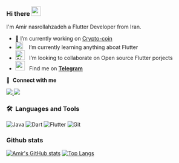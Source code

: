 ### Hi there <img src="https://media.giphy.com/media/hvRJCLFzcasrR4ia7z/giphy.gif" width="25px">

I'm Amir nasrollahzadeh a Flutter Developer from Iran.
<!-- <abc>
<img src="https://media.giphy.com/media/SWoSkN6DxTszqIKEqv/giphy.gif" alt="Coder GIF" width="500">
</abc> -->

<!-- Here are some ideas to get you started: -->

- 🔭 I’m currently working on [Crypto-coin](https://github.com/Amirnlz/Crypto-coin)  
- <img src="https://github.com/SP-XD/SP-XD/blob/main/images/hyperkitty.gif?raw=true" width="20" />&nbsp;&nbsp;&nbsp; I’m currently learning anything aboat Flutter
- <img alt="GIF" src="https://github.com/SP-XD/SP-XD/blob/main/images/Developer.gif" width="25" /> &nbsp; I’m looking to collaborate on Open source Flutter porjects
- <img src="https://github.com/SP-XD/SP-XD/blob/main/images/letterbox.gif?raw=true" width="25" /> &nbsp; Find me on **[Telegram](https://t.me/amirnlz)**
<!-- - <img src="https://github.com/SP-XD/SP-XD/blob/main/images/message.gif?raw=true" width="25" />&nbsp;&nbsp; Ask me about ... -->
<!-- 
- 📫 How to reach me: [@Amirnlz](https://t.me/amirnlz) on Telegram
- 🤔 I’m looking for help with ...
- 😄 Pronouns: ...
- ⚡ Fun fact: ... 
-->


🔗 &nbsp;**Connect with me**

<!-- <a href="https://t.me/amirnlz">
  <img src="https://img.icons8.com/fluency/40/000000/telegram-app.png"/>
</a> -->
<a href="https://www.linkedin.com/in/Amirnlz">
   <img src="https://img.icons8.com/fluency/40/000000/linkedin.png"/>
</a>
<a href="https://stackoverflow.com/users/12277290/amir">
  <img src="https://img.icons8.com/fluency/40/000000/stackoverflow.png"/>
</a>

### 🛠️&nbsp;&nbsp;Languages&nbsp;and&nbsp;Tools
![Java](https://img.shields.io/badge/java-%23ED8B00.svg?style=for-the-badge&logo=java&logoColor=white)
![Dart](https://img.shields.io/badge/dart-%230175C2.svg?style=for-the-badge&logo=dart&logoColor=white)
![Flutter](https://img.shields.io/badge/Flutter-%2302569B.svg?style=for-the-badge&logo=Flutter&logoColor=white)
![Git](https://img.shields.io/badge/git-%23F05033.svg?style=for-the-badge&logo=git&logoColor=white)

### Github stats
[![Amir's GitHub stats](https://github-readme-stats.vercel.app/api?username=amirnlz&show_icons=true&theme=tokyonight&border_radius=15&border_color=808080)](https://github.com/anuraghazra/github-readme-stats)
[![Top Langs](https://github-readme-stats.vercel.app/api/top-langs/?username=amirnlz&layout=compact&theme=tokyonight&border_radius=15&border_color=808080)](https://github.com/anuraghazra/github-readme-stats)
